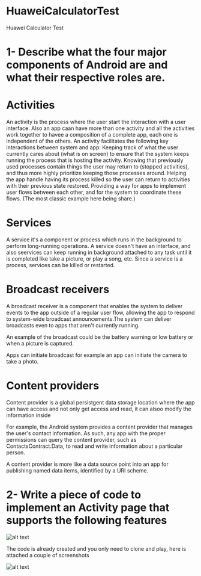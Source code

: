 # HuaweiCalculatorTest
Huawei Calculator Test 

# 1- Describe what the four major components of Android are and what their respective roles are.

# Activities

An activity is the process where the user start the interaction with a user interface. Also an app caan have more than one activity and all the activities work together to havee a composition of a complete app, each one is independent of the others. An activity facilitates the following key interactions between system and app:
Keeping track of what the user currently cares about (what is on screen) to ensure that the system keeps running the process that is hosting the activity.
Knowing that previously used processes contain things the user may return to (stopped activities), and thus more highly prioritize keeping those processes around.
Helping the app handle having its process killed so the user can return to activities with their previous state restored.
Providing a way for apps to implement user flows between each other, and for the system to coordinate these flows. (The most classic example here being share.)


# Services

A service it's a component or process which runs in the background to perform long-running operations. A service doesn't have an interface, and also seervices can keep running in background attached to any task until it is completed like take a picture, or play a song, etc. Since a service is a process, services can be killed or restarted.

# Broadcast receivers

A broadcast receiver is a component that enables the system to deliver events to the app outside of a regular user flow, allowing the app to respond to system-wide broadcast announcements.The system can deliver broadcasts even to apps that aren't currently running. 

An example of the broadcast could be the battery warning or low battery or when a picture is captured. 

Apps can initiate broadcast for example an app can initiate the camera to take a photo. 

# Content providers

Content provider is a global persistgent data storage location where the app can have access and not only get access and read, it can alsoo modify the information inside

For example, the Android system provides a content provider that manages the user's contact information. As such, any app with the proper permissions can query the content provider, such as ContactsContract.Data, to read and write information about a particular person. 

A content provider is more like a data source point into an app for publishing named data items, identified by a URI scheme.



# 2- Write a piece of code to implement an Activity page that supports the following features

![alt text](http://pinguspace.com/huaweitest1.png)

The code is already created and you only need to clone and play, here is attached a couple of screenshots 

![alt text](http://pinguspace.com/calculator.png)
